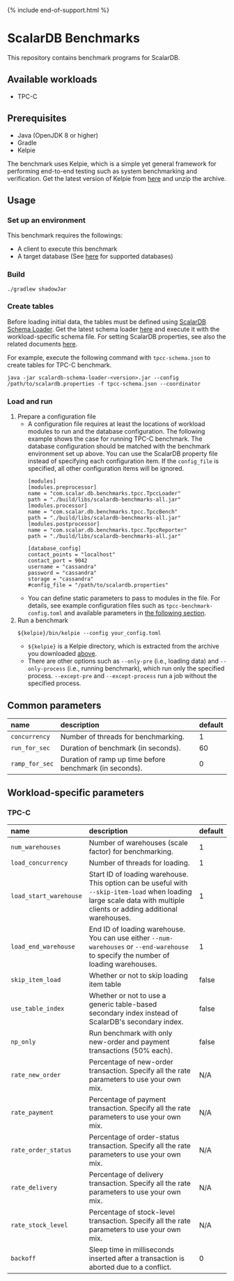 {% include end-of-support.html %}

# ScalarDB Benchmarks

This repository contains benchmark programs for ScalarDB.

## Available workloads

- TPC-C

## Prerequisites

- Java (OpenJDK 8 or higher)
- Gradle
- Kelpie

The benchmark uses Kelpie, which is a simple yet general framework for performing end-to-end testing such as system benchmarking and verification. Get the latest version of Kelpie from [here](https://github.com/scalar-labs/kelpie) and unzip the archive.

## Usage

### Set up an environment

This benchmark requires the followings:
- A client to execute this benchmark
- A target database (See [here](https://github.com/scalar-labs/scalardb/blob/master/docs/scalardb-supported-databases.md) for supported databases)

### Build

```console
./gradlew shadowJar
```

### Create tables

Before loading initial data, the tables must be defined using [ScalarDB Schema Loader](https://github.com/scalar-labs/scalardb/blob/master/docs/schema-loader.md). Get the latest schema loader [here](https://github.com/scalar-labs/scalardb/releases) and execute it with the workload-specific schema file. For setting ScalarDB properties, see also the related documents [here](https://github.com/scalar-labs/scalardb#docs).

For example, execute the following command with `tpcc-schema.json` to create tables for TPC-C benchmark.

```console
java -jar scalardb-schema-loader-<version>.jar --config /path/to/scalardb.properties -f tpcc-schema.json --coordinator
```

### Load and run

1. Prepare a configuration file
    - A configuration file requires at least the locations of workload modules to run and the database configuration. The following example shows the case for running TPC-C benchmark. The database configuration should be matched with the benchmark environment set up above. You can use the ScalarDB property file instead of specifying each configuration item. If the `config_file` is specified, all other configuration items will be ignored.
      ```
      [modules]
      [modules.preprocessor]
      name = "com.scalar.db.benchmarks.tpcc.TpccLoader"
      path = "./build/libs/scalardb-benchmarks-all.jar"
      [modules.processor]
      name = "com.scalar.db.benchmarks.tpcc.TpccBench"
      path = "./build/libs/scalardb-benchmarks-all.jar"
      [modules.postprocessor]
      name = "com.scalar.db.benchmarks.tpcc.TpccReporter"
      path = "./build/libs/scalardb-benchmarks-all.jar"
 
      [database_config]
      contact_points = "localhost"
      contact_port = 9042
      username = "cassandra"
      password = "cassandra"
      storage = "cassandra"
      #config_file = "/path/to/scalardb.properties"
      ```
    - You can define static parameters to pass to modules in the file. For details, see example configuration files such as `tpcc-benchmark-config.toml` and available parameters in [the following section](#common-parameters).
2. Run a benchmark
   ```
   ${kelpie}/bin/kelpie --config your_config.toml
   ```
    - `${kelpie}` is a Kelpie directory, which is extracted from the archive you downloaded [above](#prerequisites).
    - There are other options such as `--only-pre` (i.e., loading data) and `--only-process` (i.e., running benchmark), which run only the specified process. `--except-pre` and `--except-process` run a job without the specified process.

## Common parameters

| name           | description                                             | default |
|:---------------|:--------------------------------------------------------|:--------|
| `concurrency`  | Number of threads for benchmarking.                     | 1       |
| `run_for_sec`  | Duration of benchmark (in seconds).                     | 60      |
| `ramp_for_sec` | Duration of ramp up time before benchmark (in seconds). | 0       |

## Workload-specific parameters

### TPC-C

| name                   | description                                                                                                                                                           | default |
|:-----------------------|:----------------------------------------------------------------------------------------------------------------------------------------------------------------------|:--------|
| `num_warehouses`       | Number of warehouses (scale factor) for benchmarking.                                                                                                                 | 1       |
| `load_concurrency`     | Number of threads for loading.                                                                                                                                        | 1       |
| `load_start_warehouse` | Start ID of loading warehouse. This option can be useful with `--skip-item-load` when loading large scale data with multiple clients or adding additional warehouses. | 1       |
| `load_end_warehouse`   | End ID of loading warehouse. You can use either `--num-warehouses` or `--end-warehouse` to specify the number of loading warehouses.                                  | 1       |
| `skip_item_load`       | Whether or not to skip loading item table                                                                                                                             | false   |
| `use_table_index`      | Whether or not to use a generic table-based secondary index instead of ScalarDB's secondary index.                                                                    | false   |
| `np_only`              | Run benchmark with only new-order and payment transactions (50% each).                                                                                                | false   |
| `rate_new_order`       | Percentage of new-order transaction. Specify all the rate parameters to use your own mix.                                                                             | N/A     |
| `rate_payment`         | Percentage of payment transaction. Specify all the rate parameters to use your own mix.                                                                               | N/A     |
| `rate_order_status`    | Percentage of order-status transaction. Specify all the rate parameters to use your own mix.                                                                          | N/A     |
| `rate_delivery`        | Percentage of delivery transaction. Specify all the rate parameters to use your own mix.                                                                              | N/A     |
| `rate_stock_level`     | Percentage of stock-level transaction. Specify all the rate parameters to use your own mix.                                                                           | N/A     |
| `backoff`              | Sleep time in milliseconds inserted after a transaction is aborted due to a conflict.                                                                                 | 0       |
